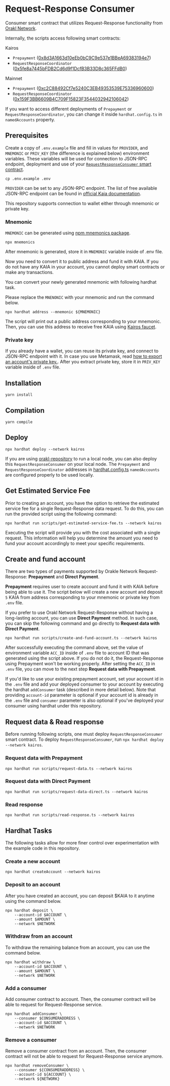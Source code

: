 # Request-Response Consumer

Consumer smart contract that utilizes Request-Response functionality from [Orakl Network](https://orakl.network).

Internally, the scripts access following smart contracts:

Kairos

- `Prepayment` ([0x8d3A1663d10eEb0bC9C9e537e1BBeA69383194e7](https://kairos.kaiascan.io/account/0x8d3A1663d10eEb0bC9C9e537e1BBeA69383194e7))
- `RequestResponseCoordinator` ([0x5fe8a7445bFDB2Cd6d9f1DcfB3B33D8c365FFdB0](https://kairos.kaiascan.io/account/0x5fe8a7445bFDB2Cd6d9f1DcfB3B33D8c365FFdB0))

Mainnet

- `Prepayment` ([0xc2C88492Cf7e5240C3EB49353539E75336960600](https://www.kaiascan.io/account/0xc2C88492Cf7e5240C3EB49353539E75336960600))
- `RequestResponseCoordinator` ([0x159F3BB6609B4C709F15823F3544032942106042](https://www.kaiascan.io/account/0x159F3BB6609B4C709F15823F3544032942106042))

If you want to access different deployments of `Prepayment` or `RequestResponseCoordinator`, you can change it inside `hardhat.config.ts` in `namedAccounts` property.

## Prerequisites

Create a copy of `.env.example` file and fill in values for `PROVIDER`, and `MNEMONIC` or `PRIV_KEY` (the difference is explained below) environment variables.
These variables will be used for connection to JSON-RPC endpoint, deployment and use of your [`RequestResponseConsumer` smart contract](contracts/RequestResponseConsumer.sol).

```shell
cp .env.example .env
```

`PROVIDER` can be set to any JSON-RPC endpoint.
The list of free available JSON-RPC endpoint can be found in [official Kaia documentation](https://docs.kaia.io/references/public-en/).

This repository supports connection to wallet either through mnemonic or private key.

### Mnemonic

`MNEMONIC` can be generated using [npm mnemonics package](https://www.npmjs.com/package/mnemonics).

```shell
npx mnemonics
```

After mnemonic is generated, store it in `MNEMONIC` variable inside of .env file.

Now you need to convert it to public address and fund it with KAIA.
If you do not have any KAIA in your account, you cannot deploy smart contracts or make any transactions.

You can convert your newly generated mnemonic with following hardhat task.

Please replace the `MNENONIC` with your mnemonic and run the command below.

```shell
npx hardhat address --mnemonic ${MNEMONIC}
```

The script will print out a public address corresponding to your mnemonic.
Then, you can use this address to receive free KAIA using [Kairos faucet](https://www.kaia.io/faucet).

### Private key

If you already have a wallet, you can reuse its private key, and connect to JSON-RPC endpoint with it.
In case you use Metamask, read [how to export an account's private key.](https://metamask.zendesk.com/hc/en-us/articles/360015289632-How-to-export-an-account-s-private-key).
After you extract private key, store it in `PRIV_KEY` variable inside of `.env` file.

## Installation

```shell
yarn install
```

## Compilation

```shell
yarn compile
```

## Deploy

```shell
npx hardhat deploy --network kairos
```

If you are using [orakl-repository](https://github.com/Bisonai/orakl/) to run a local node, you can also deploy this `RequestResponseConsumer` on your local node. The `Prepayment` and `RequestResponseCoordinator` addresses in [hardhat.config.ts](hardhat.config.ts) `namedAccounts` are configured properly to be used locally.

## Get Estimated Service Fee

Prior to creating an account, you have the option to retrieve the estimated service fee for a single Request-Response data request. To do this, you can run the provided script using the following command:

```shell
npx hardhat run scripts/get-estimated-service-fee.ts --network kairos
```

Executing the script will provide you with the cost associated with a single request. This information will help you determine the amount you need to fund your account accordingly to meet your specific requirements.

## Create and fund account

There are two types of payments supported by Orakle Network Request-Response: **Prepayment** and **Direct Payment**.

**Prepayment** requires user to create account and fund it with KAIA before being able to use it.
The script below will create a new account and deposit `5` KAIA from address corresponding to your mnemonic or private key from `.env` file.

If you prefer to use Orakl Network Request-Response without having a long-lasting account, you can use **Direct Payment** method.
In such case, you can skip the following command and go directly to **Request data with Direct Payment**.

```shell
npx hardhat run scripts/create-and-fund-account.ts --network kairos
```

After successfully executing the command above, set the value of environment variable `ACC_ID` inside of `.env` file to account ID that was generated using the script above.
If you do not do it, the Request-Response using Prepayment won't be working properly.
After setting the `ACC_ID` in `.env` file, you can move to the next step **Request data with Prepayment**.

If you'd like to use your existing prepayment account, set your account id in the `.env` file and add your deployed consumer to your account by executing the hardhat `addConsumer` task (described in more detail below). Note that providing `account-id` parameter is optional if your account id is already in the `.env` file and `consumer` parameter is also optional if you've deployed your consumer using hardhat under this repository.

## Request data & Read response

Before running following scripts, one must deploy `RequestResponseConsumer` smart contract.
To deploy `RequestResponseConsumer`, run `npx hardhat deploy --network kairos`.

### Request data with Prepayment

```shell
npx hardhat run scripts/request-data.ts --network kairos
```

### Request data with Direct Payment

```shell
npx hardhat run scripts/request-data-direct.ts --network kairos
```

### Read response

```shell
npx hardhat run scripts/read-response.ts --network kairos
```

## Hardhat Tasks

The following tasks allow for more finer control over experimentation with the example code in this repository.

### Create a new account

```shell
npx hardhat createAccount --network kairos
```

### Deposit to an account

After you have created an account, you can deposit $KAIA to it anytime using the command below.

```shell
npx hardhat deposit \
    --account-id $ACCOUNT \
    --amount $AMOUNT \
    --network $NETWORK
```

### Withdraw from an account

To withdraw the remaining balance from an account, you can use the command below.

```shell
npx hardhat withdraw \
    --account-id $ACCOUNT \
    --amount $AMOUNT \
    --network $NETWORK
```

### Add a consumer

Add consumer contract to account.
Then, the consumer contract will be able to request for Request-Response service.

```shell
npx hardhat addConsumer \
    --consumer $CONSUMERADDRESS \
    --account-id $ACCOUNT \
    --network $NETWORK
```

### Remove a consumer

Remove a consumer contract from an account.
Then, the consumer contract will not be able to request for Request-Response service anymore.

```shell
npx hardhat removeConsumer \
    --consumer ${CONSUMERADDRESS} \
    --account-id ${ACCOUNT} \
    --network ${NETWORK}
```
